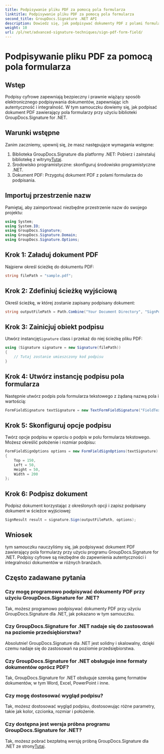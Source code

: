 ```yaml
---
title: Podpisywanie pliku PDF za pomocą pola formularza
linktitle: Podpisywanie pliku PDF za pomocą pola formularza
second_title: GroupDocs.Signature .NET API
description: Dowiedz się, jak podpisywać dokumenty PDF z polami formularzy przy użyciu GroupDocs.Signature dla .NET. Zapewniaj autentyczność i integralność dokumentów bez wysiłku.
weight: 10
url: /pl/net/advanced-signature-techniques/sign-pdf-form-field/
---
```


# Podpisywanie pliku PDF za pomocą pola formularza

## Wstęp
Podpisy cyfrowe zapewniają bezpieczny i prawnie wiążący sposób elektronicznego podpisywania dokumentów, zapewniając ich autentyczność i integralność. W tym samouczku dowiemy się, jak podpisać dokument PDF zawierający pola formularzy przy użyciu biblioteki GroupDocs.Signature for .NET.
## Warunki wstępne
Zanim zaczniemy, upewnij się, że masz następujące wymagania wstępne:
1.  Biblioteka GroupDocs.Signature dla platformy .NET: Pobierz i zainstaluj bibliotekę z witryny[Tutaj](https://releases.groupdocs.com/signature/net/).
2. Środowisko programistyczne: skonfiguruj środowisko programistyczne .NET.
3. Dokument PDF: Przygotuj dokument PDF z polami formularza do podpisania.

## Importuj przestrzenie nazw
Pamiętaj, aby zaimportować niezbędne przestrzenie nazw do swojego projektu:
```csharp
using System;
using System.IO;
using GroupDocs.Signature;
using GroupDocs.Signature.Domain;
using GroupDocs.Signature.Options;
```
## Krok 1: Załaduj dokument PDF
Najpierw określ ścieżkę do dokumentu PDF:
```csharp
string filePath = "sample.pdf";
```
## Krok 2: Zdefiniuj ścieżkę wyjściową
Określ ścieżkę, w której zostanie zapisany podpisany dokument:
```csharp
string outputFilePath = Path.Combine("Your Document Directory", "SignPdfWithFormField", "SignedWithFormField.pdf");
```
## Krok 3: Zainicjuj obiekt podpisu
 Utwórz instancję`Signature` class i przekaż do niej ścieżkę pliku PDF:
```csharp
using (Signature signature = new Signature(filePath))
{
    // Tutaj zostanie umieszczony kod podpisu
}
```
## Krok 4: Utwórz instancję podpisu pola formularza
Następnie utwórz podpis pola formularza tekstowego z żądaną nazwą pola i wartością:
```csharp
FormFieldSignature textSignature = new TextFormFieldSignature("FieldText", "Value1");
```
## Krok 5: Skonfiguruj opcje podpisu
Twórz opcje podpisu w oparciu o podpis w polu formularza tekstowego. Możesz określić położenie i rozmiar podpisu:
```csharp
FormFieldSignOptions options = new FormFieldSignOptions(textSignature)
{
    Top = 150,
    Left = 50,
    Height = 50,
    Width = 200
};
```
## Krok 6: Podpisz dokument
Podpisz dokument korzystając z określonych opcji i zapisz podpisany dokument w ścieżce wyjściowej:
```csharp
SignResult result = signature.Sign(outputFilePath, options);
```

## Wniosek
tym samouczku nauczyliśmy się, jak podpisywać dokument PDF zawierający pola formularzy przy użyciu programu GroupDocs.Signature for .NET. Podpisy cyfrowe są niezbędne do zapewnienia autentyczności i integralności dokumentów w różnych branżach.
## Często zadawane pytania
### Czy mogę programowo podpisywać dokumenty PDF przy użyciu GroupDocs.Signature for .NET?
Tak, możesz programowo podpisywać dokumenty PDF przy użyciu GroupDocs.Signature dla .NET, jak pokazano w tym samouczku.
### Czy GroupDocs.Signature for .NET nadaje się do zastosowań na poziomie przedsiębiorstwa?
Absolutnie! GroupDocs.Signature dla .NET jest solidny i skalowalny, dzięki czemu nadaje się do zastosowań na poziomie przedsiębiorstwa.
### Czy GroupDocs.Signature for .NET obsługuje inne formaty dokumentów oprócz PDF?
Tak, GroupDocs.Signature for .NET obsługuje szeroką gamę formatów dokumentów, w tym Word, Excel, PowerPoint i inne.
### Czy mogę dostosować wygląd podpisu?
Tak, możesz dostosować wygląd podpisu, dostosowując różne parametry, takie jak kolor, czcionka, rozmiar i położenie.
### Czy dostępna jest wersja próbna programu GroupDocs.Signature for .NET?
 Tak, możesz pobrać bezpłatną wersję próbną GroupDocs.Signature dla .NET ze strony[Tutaj](https://releases.groupdocs.com/).